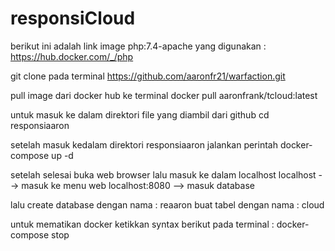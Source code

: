 # responsiCloud
berikut ini adalah link image php:7.4-apache yang digunakan :
 https://hub.docker.com/_/php 

git clone pada terminal
 https://github.com/aaronfr21/warfaction.git

pull image dari docker hub ke terminal
docker pull aaronfrank/tcloud:latest

untuk masuk ke dalam direktori file yang diambil dari github
cd responsiaaron

setelah masuk kedalam direktori responsiaaron jalankan perintah
 docker-compose up -d
 
setelah selesai buka web browser lalu masuk ke dalam localhost
 localhost --> masuk ke menu web
 localhost:8080 --> masuk database
 
lalu create database dengan nama :  reaaron 
buat tabel dengan nama : cloud

untuk mematikan docker ketikkan syntax berikut pada terminal :
  docker-compose stop
